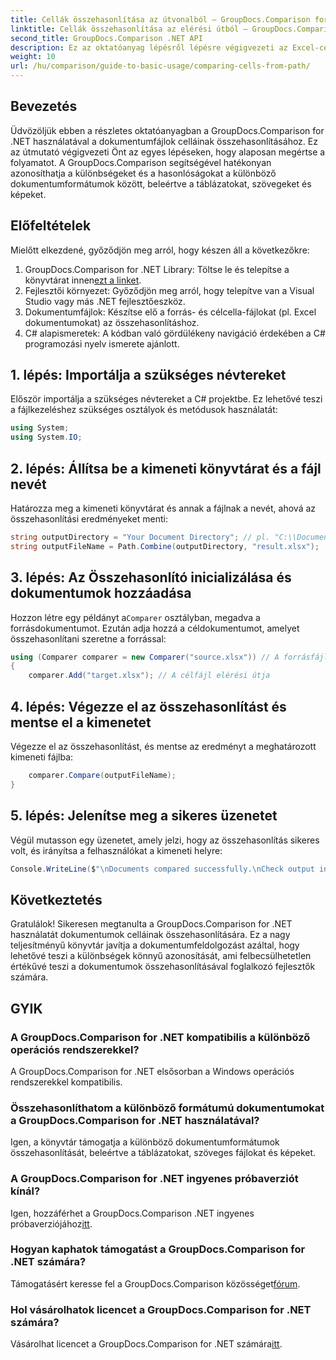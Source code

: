 ```yaml
---
title: Cellák összehasonlítása az útvonalból – GroupDocs.Comparison for .NET
linktitle: Cellák összehasonlítása az elérési útból – GroupDocs.Comparison for .NET
second_title: GroupDocs.Comparison .NET API
description: Ez az oktatóanyag lépésről lépésre végigvezeti az Excel-cellatartalom összehasonlításának folyamatán, lehetővé téve a fejlesztők számára, hogy hatékonyan azonosítsák a dokumentumok közötti különbségeket és hasonlóságokat.
weight: 10
url: /hu/comparison/guide-to-basic-usage/comparing-cells-from-path/
---
```

## Bevezetés

Üdvözöljük ebben a részletes oktatóanyagban a GroupDocs.Comparison for .NET használatával a dokumentumfájlok celláinak összehasonlításához. Ez az útmutató végigvezeti Önt az egyes lépéseken, hogy alaposan megértse a folyamatot. A GroupDocs.Comparison segítségével hatékonyan azonosíthatja a különbségeket és a hasonlóságokat a különböző dokumentumformátumok között, beleértve a táblázatokat, szövegeket és képeket.

## Előfeltételek

Mielőtt elkezdené, győződjön meg arról, hogy készen áll a következőkre:

1.  GroupDocs.Comparison for .NET Library: Töltse le és telepítse a könyvtárat innen[ezt a linket](https://releases.groupdocs.com/comparison/net/).
2. Fejlesztői környezet: Győződjön meg arról, hogy telepítve van a Visual Studio vagy más .NET fejlesztőeszköz.
3. Dokumentumfájlok: Készítse elő a forrás- és célcella-fájlokat (pl. Excel dokumentumokat) az összehasonlításhoz.
4. C# alapismeretek: A kódban való gördülékeny navigáció érdekében a C# programozási nyelv ismerete ajánlott.

## 1. lépés: Importálja a szükséges névtereket

Először importálja a szükséges névtereket a C# projektbe. Ez lehetővé teszi a fájlkezeléshez szükséges osztályok és metódusok használatát:

```csharp
using System;
using System.IO;
```

## 2. lépés: Állítsa be a kimeneti könyvtárat és a fájl nevét

Határozza meg a kimeneti könyvtárat és annak a fájlnak a nevét, ahová az összehasonlítási eredményeket menti:

```csharp
string outputDirectory = "Your Document Directory"; // pl. "C:\\Documents"
string outputFileName = Path.Combine(outputDirectory, "result.xlsx");
```

## 3. lépés: Az Összehasonlító inicializálása és dokumentumok hozzáadása

 Hozzon létre egy példányt a`Comparer` osztályban, megadva a forrásdokumentumot. Ezután adja hozzá a céldokumentumot, amelyet összehasonlítani szeretne a forrással:

```csharp
using (Comparer comparer = new Comparer("source.xlsx")) // A forrásfájl elérési útja
{
    comparer.Add("target.xlsx"); // A célfájl elérési útja
```

## 4. lépés: Végezze el az összehasonlítást és mentse el a kimenetet

Végezze el az összehasonlítást, és mentse az eredményt a meghatározott kimeneti fájlba:

```csharp
    comparer.Compare(outputFileName);
}
```

## 5. lépés: Jelenítse meg a sikeres üzenetet

Végül mutasson egy üzenetet, amely jelzi, hogy az összehasonlítás sikeres volt, és irányítsa a felhasználókat a kimeneti helyre:

```csharp
Console.WriteLine($"\nDocuments compared successfully.\nCheck output in {outputDirectory}.");
```

## Következtetés

Gratulálok! Sikeresen megtanulta a GroupDocs.Comparison for .NET használatát dokumentumok celláinak összehasonlítására. Ez a nagy teljesítményű könyvtár javítja a dokumentumfeldolgozást azáltal, hogy lehetővé teszi a különbségek könnyű azonosítását, ami felbecsülhetetlen értékűvé teszi a dokumentumok összehasonlításával foglalkozó fejlesztők számára.

## GYIK

### A GroupDocs.Comparison for .NET kompatibilis a különböző operációs rendszerekkel?

A GroupDocs.Comparison for .NET elsősorban a Windows operációs rendszerekkel kompatibilis.

### Összehasonlíthatom a különböző formátumú dokumentumokat a GroupDocs.Comparison for .NET használatával?

Igen, a könyvtár támogatja a különböző dokumentumformátumok összehasonlítását, beleértve a táblázatokat, szöveges fájlokat és képeket.

### A GroupDocs.Comparison for .NET ingyenes próbaverziót kínál?

 Igen, hozzáférhet a GroupDocs.Comparison .NET ingyenes próbaverziójához[itt](https://releases.groupdocs.com/).

### Hogyan kaphatok támogatást a GroupDocs.Comparison for .NET számára?

Támogatásért keresse fel a GroupDocs.Comparison közösséget[fórum](https://forum.groupdocs.com/c/comparison/12).

### Hol vásárolhatok licencet a GroupDocs.Comparison for .NET számára?

 Vásárolhat licencet a GroupDocs.Comparison for .NET számára[itt](https://purchase.groupdocs.com/buy).